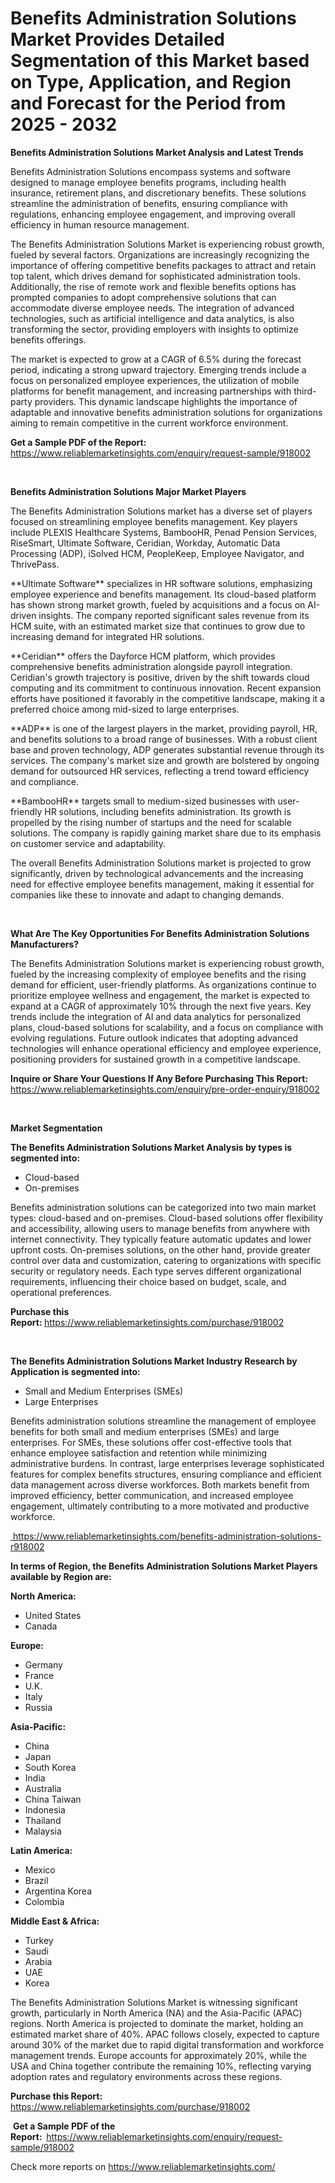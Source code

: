 <p><h1>Benefits Administration Solutions Market Provides Detailed Segmentation of this Market based on Type, Application, and Region and Forecast for the Period from 2025 - 2032</h1></p><p><strong>Benefits Administration Solutions Market Analysis and Latest Trends</strong></p>
<p><p>Benefits Administration Solutions encompass systems and software designed to manage employee benefits programs, including health insurance, retirement plans, and discretionary benefits. These solutions streamline the administration of benefits, ensuring compliance with regulations, enhancing employee engagement, and improving overall efficiency in human resource management.</p><p>The Benefits Administration Solutions Market is experiencing robust growth, fueled by several factors. Organizations are increasingly recognizing the importance of offering competitive benefits packages to attract and retain top talent, which drives demand for sophisticated administration tools. Additionally, the rise of remote work and flexible benefits options has prompted companies to adopt comprehensive solutions that can accommodate diverse employee needs. The integration of advanced technologies, such as artificial intelligence and data analytics, is also transforming the sector, providing employers with insights to optimize benefits offerings.</p><p>The market is expected to grow at a CAGR of 6.5% during the forecast period, indicating a strong upward trajectory. Emerging trends include a focus on personalized employee experiences, the utilization of mobile platforms for benefit management, and increasing partnerships with third-party providers. This dynamic landscape highlights the importance of adaptable and innovative benefits administration solutions for organizations aiming to remain competitive in the current workforce environment.</p></p>
<p><strong>Get a Sample PDF of the Report:&nbsp;</strong> <a href="https://www.reliablemarketinsights.com/enquiry/request-sample/918002?utm_campaign=2529&utm_medium=2&utm_source=Github&utm_content=ia&utm_term=21032025&utm_id=benefits-administration-solutions">https://www.reliablemarketinsights.com/enquiry/request-sample/918002</a></p>
<p>&nbsp;</p>
<p><strong>Benefits Administration Solutions Major Market Players</strong></p>
<p><p>The Benefits Administration Solutions market has a diverse set of players focused on streamlining employee benefits management. Key players include PLEXIS Healthcare Systems, BambooHR, Penad Pension Services, RiseSmart, Ultimate Software, Ceridian, Workday, Automatic Data Processing (ADP), iSolved HCM, PeopleKeep, Employee Navigator, and ThrivePass.</p><p>**Ultimate Software** specializes in HR software solutions, emphasizing employee experience and benefits management. Its cloud-based platform has shown strong market growth, fueled by acquisitions and a focus on AI-driven insights. The company reported significant sales revenue from its HCM suite, with an estimated market size that continues to grow due to increasing demand for integrated HR solutions.</p><p>**Ceridian** offers the Dayforce HCM platform, which provides comprehensive benefits administration alongside payroll integration. Ceridian's growth trajectory is positive, driven by the shift towards cloud computing and its commitment to continuous innovation. Recent expansion efforts have positioned it favorably in the competitive landscape, making it a preferred choice among mid-sized to large enterprises.</p><p>**ADP** is one of the largest players in the market, providing payroll, HR, and benefits solutions to a broad range of businesses. With a robust client base and proven technology, ADP generates substantial revenue through its services. The company's market size and growth are bolstered by ongoing demand for outsourced HR services, reflecting a trend toward efficiency and compliance.</p><p>**BambooHR** targets small to medium-sized businesses with user-friendly HR solutions, including benefits administration. Its growth is propelled by the rising number of startups and the need for scalable solutions. The company is rapidly gaining market share due to its emphasis on customer service and adaptability.</p><p>The overall Benefits Administration Solutions market is projected to grow significantly, driven by technological advancements and the increasing need for effective employee benefits management, making it essential for companies like these to innovate and adapt to changing demands.</p></p>
<p>&nbsp;</p>
<p><strong>What Are The Key Opportunities For Benefits Administration Solutions Manufacturers?</strong></p>
<p><p>The Benefits Administration Solutions market is experiencing robust growth, fueled by the increasing complexity of employee benefits and the rising demand for efficient, user-friendly platforms. As organizations continue to prioritize employee wellness and engagement, the market is expected to expand at a CAGR of approximately 10% through the next five years. Key trends include the integration of AI and data analytics for personalized plans, cloud-based solutions for scalability, and a focus on compliance with evolving regulations. Future outlook indicates that adopting advanced technologies will enhance operational efficiency and employee experience, positioning providers for sustained growth in a competitive landscape.</p></p>
<p><strong>Inquire or Share Your Questions If Any Before Purchasing This Report:</strong> <a href="https://www.reliablemarketinsights.com/enquiry/pre-order-enquiry/918002?utm_campaign=2529&utm_medium=2&utm_source=Github&utm_content=ia&utm_term=21032025&utm_id=benefits-administration-solutions">https://www.reliablemarketinsights.com/enquiry/pre-order-enquiry/918002</a></p>
<p>&nbsp;</p>
<p><strong>Market Segmentation</strong></p>
<p><strong>The Benefits Administration Solutions Market Analysis by types is segmented into:</strong></p>
<p><ul><li>Cloud-based</li><li>On-premises</li></ul></p>
<p><p>Benefits administration solutions can be categorized into two main market types: cloud-based and on-premises. Cloud-based solutions offer flexibility and accessibility, allowing users to manage benefits from anywhere with internet connectivity. They typically feature automatic updates and lower upfront costs. On-premises solutions, on the other hand, provide greater control over data and customization, catering to organizations with specific security or regulatory needs. Each type serves different organizational requirements, influencing their choice based on budget, scale, and operational preferences.</p></p>
<p><strong>Purchase this Report:&nbsp;</strong><a href="https://www.reliablemarketinsights.com/purchase/918002?utm_campaign=2529&utm_medium=2&utm_source=Github&utm_content=ia&utm_term=21032025&utm_id=benefits-administration-solutions">https://www.reliablemarketinsights.com/purchase/918002</a></p>
<p>&nbsp;</p>
<p><strong>The Benefits Administration Solutions Market Industry Research by Application is segmented into:</strong></p>
<p><ul><li>Small and Medium Enterprises (SMEs)</li><li>Large Enterprises</li></ul></p>
<p><p>Benefits administration solutions streamline the management of employee benefits for both small and medium enterprises (SMEs) and large enterprises. For SMEs, these solutions offer cost-effective tools that enhance employee satisfaction and retention while minimizing administrative burdens. In contrast, large enterprises leverage sophisticated features for complex benefits structures, ensuring compliance and efficient data management across diverse workforces. Both markets benefit from improved efficiency, better communication, and increased employee engagement, ultimately contributing to a more motivated and productive workforce.</p></p>
<p><a href="https://www.reliablemarketinsights.com/benefits-administration-solutions-r918002?utm_campaign=2529&utm_medium=2&utm_source=Github&utm_content=ia&utm_term=21032025&utm_id=benefits-administration-solutions">&nbsp;https://www.reliablemarketinsights.com/benefits-administration-solutions-r918002</a></p>
<p><strong>In terms of Region, the Benefits Administration Solutions Market Players available by Region are:</strong></p>
<p>
    <p> <strong> North America: </strong>
        <ul>
            <li>United States</li>
            <li>Canada</li>
        </ul>
        </p> 
    <p> <strong> Europe: </strong>
        <ul>
            <li>Germany</li>
            <li>France</li>
            <li>U.K.</li>
            <li>Italy</li>
            <li>Russia</li>
        </ul>
        </p> 
    <p> <strong> Asia-Pacific: </strong>
        <ul>
            <li>China</li>
            <li>Japan</li>
            <li>South Korea</li>
            <li>India</li>
            <li>Australia</li>
            <li>China Taiwan</li>
            <li>Indonesia</li>
            <li>Thailand</li>
            <li>Malaysia</li>
        </ul>
        </p> 
    <p> <strong> Latin America: </strong>
        <ul>
            <li>Mexico</li>
            <li>Brazil</li>
            <li>Argentina Korea</li>
            <li>Colombia</li>
        </ul>
        </p> 
    <p> <strong> Middle East & Africa: </strong>
        <ul>
            <li>Turkey</li>
            <li>Saudi</li>
            <li>Arabia</li>
            <li>UAE</li>
            <li>Korea</li>
        </ul>
    </p>
    </p>
<p><p>The Benefits Administration Solutions Market is witnessing significant growth, particularly in North America (NA) and the Asia-Pacific (APAC) regions. North America is projected to dominate the market, holding an estimated market share of 40%. APAC follows closely, expected to capture around 30% of the market due to rapid digital transformation and workforce management trends. Europe accounts for approximately 20%, while the USA and China together contribute the remaining 10%, reflecting varying adoption rates and regulatory environments across these regions.</p></p>
<p><strong>Purchase this Report: </strong><a href="https://www.reliablemarketinsights.com/purchase/918002?utm_campaign=2529&utm_medium=2&utm_source=Github&utm_content=ia&utm_term=21032025&utm_id=benefits-administration-solutions">https://www.reliablemarketinsights.com/purchase/918002</a></p>
<p>&nbsp;<strong>Get a Sample PDF of the Report:&nbsp;&nbsp;</strong><a href="https://www.reliablemarketinsights.com/enquiry/request-sample/918002?utm_campaign=2529&utm_medium=2&utm_source=Github&utm_content=ia&utm_term=21032025&utm_id=benefits-administration-solutions">https://www.reliablemarketinsights.com/enquiry/request-sample/918002</a></p>
<p><strong></strong></p>
<p>Check more reports on <a href="https://www.reliablemarketinsights.com/?utm_campaign=2529&utm_medium=2&utm_source=Github&utm_content=ia&utm_term=21032025&utm_id=benefits-administration-solutions">https://www.reliablemarketinsights.com/</a></p>